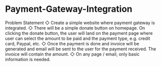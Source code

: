 # Payment-Gateway-Integration
Problem Statement
◇ Create a simple website where payment gateway is integrated.
◇ There will be a simple donate button on homepage. On clicking
  the donate button, the user will land on the payment page where
  user can select the amount to be paid and the payment type, e.g.
  credit card, Paypal, etc.
◇ Once the payment is done and invoice will be generated and
  email will be sent to the user for the payment received. The
  invoice will contain the amount.
◇ On any page / email, only basic information is needed.
